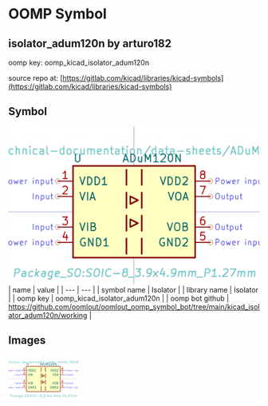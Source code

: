 # OOMP Symbol  
## isolator_adum120n  by arturo182  
  
oomp key: oomp_kicad_isolator_adum120n  
  
source repo at: [https://gitlab.com/kicad/libraries/kicad-symbols](https://gitlab.com/kicad/libraries/kicad-symbols)  
## Symbol  
  
[![working.png](working_600.png)](working.png)  
| name | value | 
| --- | --- | 
| symbol name | Isolator | 
| library name | Isolator | 
| oomp key | oomp_kicad_isolator_adum120n | 
| oomp bot github | https://github.com/oomlout/oomlout_oomp_symbol_bot/tree/main/kicad_isolator_adum120n/working | 
## Images  
  
[![working.png](working_140.png)](working.png)  

